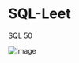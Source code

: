 # SQL-Leet
SQL 50 



![image](https://github.com/Omkar090804/SQL-Leet/assets/142470834/bb3f05b9-3745-4074-bdb8-4676dd7aee5d)
